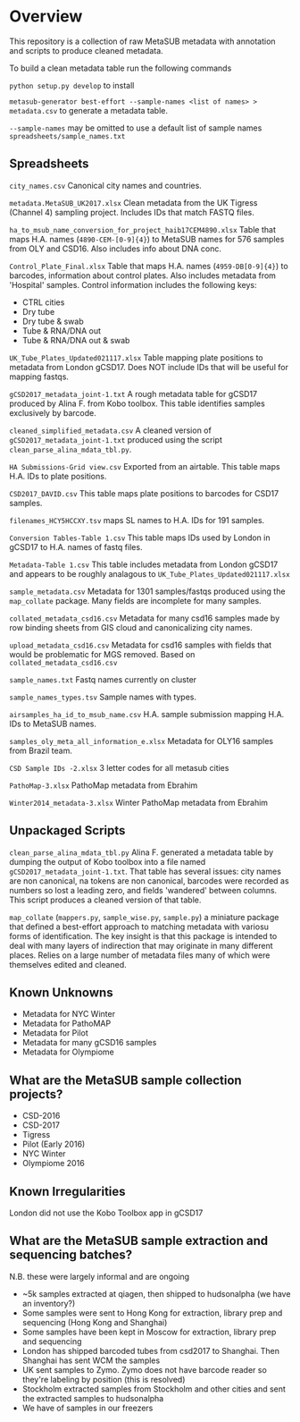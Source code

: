 # Overview

This repository is a collection of raw MetaSUB metadata with annotation and scripts to produce cleaned metadata.

To build a clean metadata table run the following commands

`python setup.py develop` to install

`metasub-generator best-effort --sample-names <list of names> > metadata.csv`
to generate a metadata table.

`--sample-names` may be omitted to use a default list of sample names `spreadsheets/sample_names.txt`

## Spreadsheets

`city_names.csv` Canonical city names and countries. 

`metadata.MetaSUB_UK2017.xlsx` Clean metadata from the UK Tigress (Channel 4) sampling project. Includes IDs that match FASTQ files.

`ha_to_msub_name_conversion_for_project_haib17CEM4890.xlsx` Table that maps H.A. names (`4890-CEM-[0-9]{4}`) to MetaSUB names for 576 samples from OLY and CSD16. Also includes info about DNA conc.

`Control_Plate_Final.xlsx` Table that maps H.A. names (`4959-DB[0-9]{4}`) to barcodes, information about control plates. Also includes metadata from 'Hospital' samples. Control information includes the following keys:
 - CTRL cities
 - Dry tube
 - Dry tube & swab
 - Tube & RNA/DNA out
 - Tube & RNA/DNA out & swab 

`UK_Tube_Plates_Updated021117.xlsx` Table mapping plate positions to metadata from London gCSD17. Does NOT include IDs that will be useful for mapping fastqs.

`gCSD2017_metadata_joint-1.txt` A rough metadata table for gCSD17 produced by Alina F. from Kobo toolbox. This table identifies samples exclusively by barcode.

`cleaned_simplified_metadata.csv` A cleaned version of `gCSD2017_metadata_joint-1.txt` produced using the script `clean_parse_alina_mdata_tbl.py`.

`HA Submissions-Grid view.csv` Exported from an airtable. This table maps H.A. IDs to plate positions.

`CSD2017_DAVID.csv` This table maps plate positions to barcodes for CSD17 samples.

`filenames_HCY5HCCXY.tsv` maps SL names to H.A. IDs for 191 samples.

`Conversion Tables-Table 1.csv` This table maps IDs used by London in gCSD17 to H.A. names of fastq files.

`Metadata-Table 1.csv` This table includes metadata from London gCSD17 and appears to be roughly analagous to `UK_Tube_Plates_Updated021117.xlsx`

`sample_metadata.csv` Metadata for 1301 samples/fastqs produced using the `map_collate` package. Many fields are incomplete for many samples.

`collated_metadata_csd16.csv` Metadata for many csd16 samples made by row binding sheets from GIS cloud and canonicalizing city names.

`upload_metadata_csd16.csv` Metadata for csd16 samples with fields that would be problematic for MGS removed. Based on `collated_metadata_csd16.csv`

`sample_names.txt` Fastq names currently on cluster

`sample_names_types.tsv` Sample names with types.

`airsamples_ha_id_to_msub_name.csv` H.A. sample submission mapping H.A. IDs to MetaSUB names.

`samples_oly_meta_all_information_e.xlsx` Metadata for OLY16 samples from Brazil team.

`CSD Sample IDs -2.xlsx` 3 letter codes for all metasub cities

`PathoMap-3.xlsx` PathoMap metadata from Ebrahim

`Winter2014_metadata-3.xlsx` Winter PathoMap metadata from Ebrahim

## Unpackaged Scripts

`clean_parse_alina_mdata_tbl.py` Alina F. generated a metadata table by dumping the output of Kobo toolbox into a file named `gCSD2017_metadata_joint-1.txt`. That table has several issues: city names are non canonical, na tokens are non canonical, barcodes were recorded as numbers so lost a leading zero, and fields 'wandered' between columns. This script produces a cleaned version of that table.

`map_collate` (`mappers.py`, `sample_wise.py`, `sample.py`) a miniature package that defined a best-effort approach to matching metadata with variosu forms of identification. The key insight is that this package is intended to deal with many layers of indirection that may originate in many different places. Relies on a large number of metadata files many of which were themselves edited and cleaned.

## Known Unknowns

 - Metadata for NYC Winter
 - Metadata for PathoMAP
 - Metadata for Pilot
 - Metadata for many gCSD16 samples
 - Metadata for Olympiome

## What are the MetaSUB sample collection projects?
 - CSD-2016
 - CSD-2017
 - Tigress
 - Pilot (Early 2016)
 - NYC Winter
 - Olympiome 2016
 
## Known Irregularities

London did not use the Kobo Toolbox app in gCSD17

## What are the MetaSUB sample extraction and sequencing batches?

N.B. these were largely informal and are ongoing

 - ~5k samples extracted at qiagen, then shipped to hudsonalpha (we have an inventory?)
 - Some samples were sent to Hong Kong for extraction, library prep and sequencing (Hong Kong and Shanghai)
 -  Some samples have been kept in Moscow for extraction, library prep and sequencing
 -  London has shipped barcoded tubes from csd2017 to Shanghai. Then Shanghai has sent WCM the samples
 -  UK sent samples to Zymo. Zymo does not have barcode reader so they're labeling by position (this is resolved)
 -  Stockholm extracted samples from Stockholm and other cities and sent the extracted samples to hudsonalpha
 -  We have <a number> of samples in our freezers


